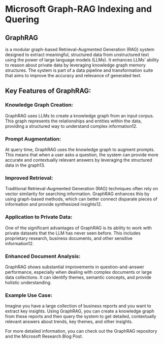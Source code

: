 # Microsoft Graph-RAG Indexing and Quering

## GraphRAG 

is a modular graph-based Retrieval-Augmented Generation (RAG) system designed to extract meaningful, structured data from unstructured text using the power of large language models (LLMs). It enhances LLMs’ ability to reason about private data by leveraging knowledge graph memory structures. The system is part of a data pipeline and transformation suite that aims to improve the accuracy and relevance of generated text.

## Key Features of GraphRAG:

### Knowledge Graph Creation:
GraphRAG uses LLMs to create a knowledge graph from an input corpus. This graph represents the relationships and entities within the data, providing a structured way to understand complex information12.

### Prompt Augmentation:
At query time, GraphRAG uses the knowledge graph to augment prompts. This means that when a user asks a question, the system can provide more accurate and contextually relevant answers by leveraging the structured data in the graph13.

### Improved Retrieval:
Traditional Retrieval-Augmented Generation (RAG) techniques often rely on vector similarity for searching information. GraphRAG enhances this by using graph-based methods, which can better connect disparate pieces of information and provide synthesized insights12.

### Application to Private Data:
One of the significant advantages of GraphRAG is its ability to work with private datasets that the LLM has never seen before. This includes proprietary research, business documents, and other sensitive information12.

### Enhanced Document Analysis:
GraphRAG shows substantial improvements in question-and-answer performance, especially when dealing with complex documents or large data collections. It can identify themes, semantic concepts, and provide holistic understanding.

### Example Use Case:
Imagine you have a large collection of business reports and you want to extract key insights. Using GraphRAG, you can create a knowledge graph from these reports and then query the system to get detailed, contextually relevant answers about trends, key themes, and other insights.

For more detailed information, you can check out the GraphRAG repository and the Microsoft Research Blog Post.



